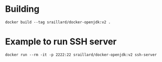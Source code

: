 Building
========

```
docker build --tag sraillard/docker-openjdk:v2 .
```

Example to run SSH server
=========================

```
docker run --rm -it -p 2222:22 sraillard/docker-openjdk:v2 ssh-server
```
